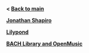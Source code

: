 **< [Back to main](index.md)**

**[Jonathan Shapiro](Shapiro/shapiro.md)**

**[Lilypond](lilypond/lilypond.md)**

**[BACH Library and OpenMusic](bachom/bachom.md)**